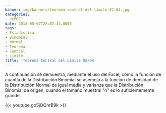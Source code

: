 ```yaml
---
banner: img/banners/teorema-central-del-límite-02-04.jpg
categories:
- ULPGC
date: 2013-05-07T22:07:34.000Z
tags:
- Estadística
- Binomial
- Normal
- Teorema
- Central
- Límite
title: 'Teorema Central del Límite 02/04'
---
```


A continuación se demuestra, mediante el uso del Excel, cómo la función de cuantía de la Distribución Binomial se asemeja a la función de densidad de la Distribución Normal de igual media y varianza que la Distribución Binomial de origen, cuando el tamaño muestral "n" es lo suficientemente grande.

{{< youtube go5jQQnrB9k >}}

